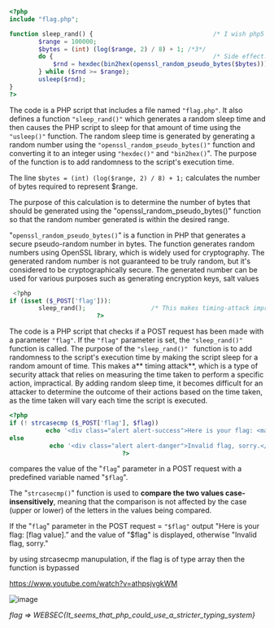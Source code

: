 ```php
<?php
include "flag.php";

function sleep_rand() {                                 /* I wish php5 had random_int() */
        $range = 100000;
        $bytes = (int) (log($range, 2) / 8) + 1; /*3*/
        do {                                            /* Side effect: more random cpu cycles wasted ;) */
            $rnd = hexdec(bin2hex(openssl_random_pseudo_bytes($bytes)));
        } while ($rnd >= $range);
        usleep($rnd);
}
?>
```
The code is a PHP script that includes a file named `"flag.php"`. It also defines a function `"sleep_rand()"` which generates a random sleep time and then causes the PHP script to sleep for that amount of time using the `"usleep()"` function. The random sleep time is generated by generating a random number using the `"openssl_random_pseudo_bytes()"` function and converting it to an integer using `"hexdec()"` and `"bin2hex()`". The purpose of the function is to add randomness to the script's execution time.

The line `$bytes = (int) (log($range, 2) / 8) + 1;` calculates the number of bytes required to represent $range.

The purpose of this calculation is to determine the number of bytes that should be generated using the "openssl_random_pseudo_bytes()" function so that the random number generated is within the desired range.

"`openssl_random_pseudo_bytes()`" is a function in PHP that generates a secure pseudo-random number in bytes. The function generates random numbers using OpenSSL library, which is widely used for cryptography. The generated random number is not guaranteed to be truly random, but it's considered to be cryptographically secure. The generated number can be used for various purposes such as generating encryption keys, salt values

```php
 <?php
if (isset ($_POST['flag'])):
        sleep_rand();                  /* This makes timing-attack impractical. */
                        ?>
 ```
 
 The code is a PHP script that checks if a POST request has been made with a parameter `"flag"`. If the `"flag"` parameter is set, the `"sleep_rand()"` function is called. The purpose of the `"sleep_rand()" ` function is to add randomness to the script's execution time by making the script sleep for a random amount of time. This makes a** timing attack**, which is a type of security attack that relies on measuring the time taken to perform a specific action, impractical. By adding random sleep time, it becomes difficult for an attacker to determine the outcome of their actions based on the time taken, as the time taken will vary each time the script is executed.
 
 
 ```php
 <?php
 if (! strcasecmp ($_POST['flag'], $flag))
           echo '<div class="alert alert-success">Here is your flag: <mark>' . $flag . '</mark>.</div>';   
else
            echo '<div class="alert alert-danger">Invalid flag, sorry.</div>';
                                ?>
```
compares the value of the "`flag`" parameter in a POST request with a predefined variable named "`$flag`".

The "`strcasecmp()`" function is used to **compare the two values case-insensitively**, meaning that the comparison is not affected by the case (upper or lower) of the letters in the values being compared.

If the "`flag`" parameter in the POST request = `"$flag"` output "Here is your flag: [flag value].” and the value of "$flag" is displayed, otherwise "Invalid flag, sorry."

by using strcasecmp manupulation, if the flag is of type array then the function is bypassed

https://www.youtube.com/watch?v=athpsjvgkWM


![image](https://user-images.githubusercontent.com/72671239/217106495-eeef3d23-e9e8-450e-b712-d0e0160f5857.png)


_flag => WEBSEC{It_seems_that_php_could_use_a_stricter_typing_system}_
